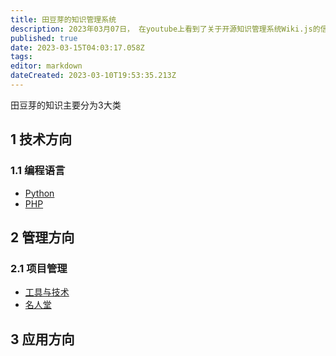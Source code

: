 ```yaml
---
title: 田豆芽的知识管理系统
description: 2023年03月07日， 在youtube上看到了关于开源知识管理系统Wiki.js的信息。 遂部署本网站， 旨在与有限群体分享知识，启迪智慧。
published: true
date: 2023-03-15T04:03:17.058Z
tags: 
editor: markdown
dateCreated: 2023-03-10T19:53:35.213Z
---
```


田豆芽的知识主要分为3大类

## 1 技术方向
### 1.1 编程语言
- [Python](/开发技术/python)
- [PHP](/开发技术/PHP)

## 2 管理方向

### 2.1 项目管理
- [工具与技术](/项目管理/工具与技术)
- [名人堂](/项目管理/名人堂)
## 3 应用方向


    